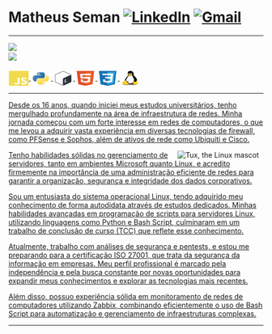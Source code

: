 # Matheus Seman     [![LinkedIn](https://img.shields.io/badge/LinkedIn-0077B5?style=for-the-badge&logo=linkedin&logoColor=white)](https://www.linkedin.com/in/matheusseman/)   [![Gmail](https://img.shields.io/badge/Gmail-D14836?style=for-the-badge&logo=gmail&logoColor=white)](mailto:mateusseman@gmail.com)

---

<div>
  <a href="https://github.com/matheusseman">
  <img height="180em" src="https://github-readme-stats.vercel.app/api?username=matheusseman&show_icons=true&theme=dracula&include_all_commits=true&count_private=true"/>
</div>
<div>
  <img height="180em" src="https://github-readme-stats.vercel.app/api/top-langs/?username=matheusseman&layout=compact&langs_count=16&theme=dracula"/>
</div>
<div style="display: inline_block"><br>
  <img align="center" alt="Matheus-Js" height="30" width="40" src="https://raw.githubusercontent.com/devicons/devicon/master/icons/javascript/javascript-plain.svg">
  <img align="center" alt="Matheus-Python" height="30" width="40" src="https://raw.githubusercontent.com/devicons/devicon/master/icons/python/python-original.svg">
  <img align="center" alt="Matheus-Bash" height="30" width="40" src="https://raw.githubusercontent.com/devicons/devicon/master/icons/bash/bash-original.svg">
  <img align="center" alt="Matheus-HTML" height="30" width="40" src="https://raw.githubusercontent.com/devicons/devicon/master/icons/html5/html5-original.svg">
  <img align="center" alt="Matheus-CSS" height="30" width="40" src="https://raw.githubusercontent.com/devicons/devicon/master/icons/css3/css3-original.svg">
  <img align="center" alt="Matheus-Linux" height="30" width="40" src="https://raw.githubusercontent.com/devicons/devicon/master/icons/linux/linux-original.svg">
</div>

---

Desde os 16 anos, quando iniciei meus estudos universitários, tenho mergulhado profundamente na área de infraestrutura de redes. Minha jornada começou com um forte interesse em redes de computadores, o que me levou a adquirir vasta experiência em diversas tecnologias de firewall, como PFSense e Sophos, além de ativos de rede como Ubiquiti e Cisco.

<img src="https://upload.wikimedia.org/wikipedia/commons/thumb/3/35/Tux.svg/1200px-Tux.svg.png" alt="Tux, the Linux mascot" width="170" align="right">

Tenho habilidades sólidas no gerenciamento de servidores, tanto em ambientes Microsoft quanto Linux, e acredito firmemente na importância de uma administração eficiente de redes para garantir a organização, segurança e integridade dos dados corporativos.

Sou um entusiasta do sistema operacional Linux, tendo adquirido meu conhecimento de forma autodidata através de estudos dedicados. Minhas habilidades avançadas em programação de scripts para servidores Linux, utilizando linguagens como Python e Bash Script, culminaram em um trabalho de conclusão de curso (TCC) que reflete esse conhecimento.

Atualmente, trabalho com análises de segurança e pentests, e estou me preparando para a certificação ISO 27001, que trata da segurança da informação em empresas. Meu perfil profissional é marcado pela independência e pela busca constante por novas oportunidades para expandir meus conhecimentos e explorar as tecnologias mais recentes.

Além disso, possuo experiência sólida em monitoramento de redes de computadores utilizando Zabbix, combinando eficientemente o uso de Bash Script para automatização e gerenciamento de infraestruturas complexas.

---

